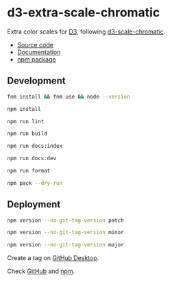 # d3-extra-scale-chromatic

Extra color scales for [D3](https://d3js.org/), following [d3-scale-chromatic](https://github.com/d3/d3-scale-chromatic/tree/main).

- [Source code](https://github.com/joaopalmeiro/d3-extra-scale-chromatic)
- [Documentation](https://d3-extra-scale-chromatic.surge.sh/)
- [npm package](https://www.npmjs.com/package/d3-extra-scale-chromatic)

## Development

```bash
fnm install && fnm use && node --version
```

```bash
npm install
```

```bash
npm run lint
```

```bash
npm run build
```

```bash
npm run docs:index
```

```bash
npm run docs:dev
```

```bash
npm run format
```

```bash
npm pack --dry-run
```

## Deployment

```bash
npm version --no-git-tag-version patch
```

```bash
npm version --no-git-tag-version minor
```

```bash
npm version --no-git-tag-version major
```

Create a tag on [GitHub Desktop](https://github.blog/2020-05-12-create-and-push-tags-in-the-latest-github-desktop-2-5-release/).

Check [GitHub](https://github.com/joaopalmeiro/d3-extra-scale-chromatic/actions) and [npm](https://www.npmjs.com/package/d3-extra-scale-chromatic).
